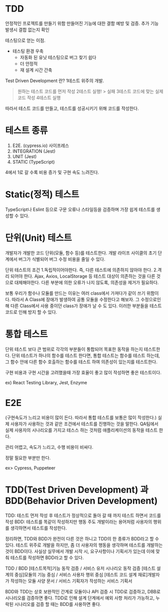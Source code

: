 # TDD

안정적인 프로젝트를 만들기 위함
만들어진 기능에 대한 결함 예방 및 검증.
추가 기능 발생시 결합 없는지 확인

테스팅으로 얻는 이점.

- 테스팅 환경 우축
  - 자동화 된 유닛 테스팅으로 버그 찾기 쉽다
  - 더 안정적
  - 재 설계 시간 간축

Test Driven Development 란?
1테스트 위주의 개발.

> 원하는 테스트 코드를 먼저 작성
> 2테스트 실행! > 실패
> 3테스트 코드에 맞는 실제 코드 작성
> 4테스트 실행

따라서 테스트 코드를 만들고, 테스트를 성공시키기 위해 코드를 작성한다.

# 테스트 종류

1. E2E. (cypress.io) 사이프레스
2. INTEGRATION (Jest)
3. UNIT (Jest)
4. STATIC (TypeScript)

4에서 1로 갈 수록 비용 증가 및 구현 속도 느려진다.

# Static(정적) 테스트

TypeScript나 Eslint 등으로 구문 오류나 스타일등을 검증하며 가장 쉽게 테스트를 생성할 수 있다.

# 단위(Unit) 테스트

개발자가 개발한 코드 단위(모듈, 함수 등)를 테스트한다. 개발 라이프 사이클의 초기 단계에서 버그가 식별되어 버그 수정 비용을 줄일 수 있다.

단위 테스트의 조건 1.독립적이어야한다. 즉, 다른 테스트에 의존하지 않아야 한다. 2.격리 되어야 한다. Ajax, Axios, LocalStorage 등 테스트 대상이 의존하는 것을 다른 것으로 대체해야한다.
다른 부분에 의한 오류가 나지 않도록, 의존성을 제거가 필요하다.

보통 우리가 함수나 모듈를 만드는 이유는 여러 class에서 가져다가 같이 쓰기 위함이다. 따라서 A Class에 장애가 발생하여 공통 모듈을 수정한다고 해보자. 그 수정으로인해 다른 Class에서 사용 중이던 class가 장애가 날 수 도 있다. 이러한 부분들을 테스트 코드로 인해 방지 할 수 있다.

# 통합 테스트

단위 테스트 보다 큰 범위로 각각의 부분들이 통합되어 목표한 동작을 하는지 테스트한다. 단위 테스트가 하나의 함수를 테스트 한다면, 통합 테스트는 함수를 테스트 하는데, 그 함수 안에 다른 함수 호출하는 함수를 테스트 하여 의존성이 있는지를 테스트한다.

구현 비용과 구현 시간을 고려했을때 가장 효율이 좋고 많이 작성하면 좋은 테스트이다.

ex) React Testing Library, Jest, Enzyme

# E2E

(구현속도가 느리고 비용이 많이 든다. 따라서 통합 테스트를 보통은 많이 작성한다.)
실제 사용자가 사용하는 것과 같은 조건에서 테스트를 진행하는 것을 말한다. QA팀에서 실제 사용자의 시나리오를 가지고 테스스 하는 것처럼 애플리케이션의 동작을 테스트 한다.

관리 어렵고, 속도가 느리고, 수행 비용이 비싸다.

정말 필요한 부분만 한다.

ex> Cypress, Puppeteer

# TDD(Test Driven Development) 과 BDD(Behavior Driven Development)

TDD: 테스트 먼저 작성 후 테스트가 정상적으로 돌아 갈 때 까지 테스트 하면서 코드를 작성
BDD: 테스트를 똑같이 작성하지만 행동 주도 개발이라는 용어처럼 사용자의 행위를 생각하면서 테스트를 작성한다.

정리하면, TDD와 BDD가 완전이 다른 것은 하니고 TDD의 한 종류가 BDD라고 할 수 있다. 테스트 위주로 개발을 하지만, 좀 더 사용자의 행동을 생각하며 테스트를 개발하는 것이 BDD이다. 사실상 실무에서 개발 시작 시, 요구사항이나 기획서가 있는데 이에 맞춰 테스트를 작성하면 BDD라고 할 수 있다.

TDD / BDD
[테스트목적]기능 동작 검증 / 서비스 유저 시나리오 동작 검증
[테스트 설계의 중심]모듈의 기능 중심 / 서비스 사용자 행위 중심
[테스트 코드 설계 재로]개발자가 작성하는 모듈 사양 문서 / 서비스 기획자가 작성하는 서비스 기획서

BDD와 TDD는 상호 보완적인 간계로 모듈이나 API 검증 시 TDD로 검증하고, DBB로 시나리오를 검증하면 좋다.
TDD로 인해 설계 단계에서 예외 사항 처리가 가능하고, 누락된 시나리오를 검증 할 때는 BDD를 사용하면 좋다.
